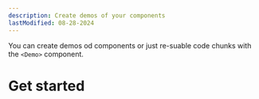 ```yaml
---
description: Create demos of your components
lastModified: 08-28-2024
---
```


You can create demos od components or just re-suable code chunks with the `<Demo>` component.

# Get started
